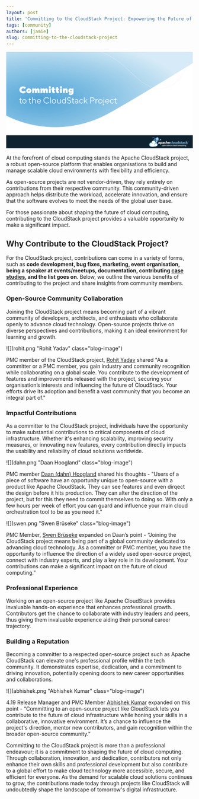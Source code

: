 ```yaml
---
layout: post
title: 'Committing to the CloudStack Project: Empowering the Future of Cloud Computing'
tags: [community]
authors: [jamie]
slug: committing-to-the-cloudstack-project
---
```


![](Banner.png "Blog Header Image")


At the forefront of cloud computing stands the Apache CloudStack
project, a robust open-source platform that enables organisations to
build and manage scalable cloud environments with flexibility and
efficiency.

As open-source projects are not vendor-driven, they rely entirely on
contributions from their respective community. This community-driven
approach helps distribute the workload, accelerate innovation, and
ensure that the software evolves to meet the needs of the global user
base.

For those passionate about shaping the future of cloud computing,
contributing to the CloudStack project provides a valuable opportunity
to make a significant impact.

<!-- truncate -->

## Why Contribute to the CloudStack Project?

For the CloudStack project, contributions can come in a variety of
forms, such as <strong> code development, bug fixes, marketing, event
organisation, being a speaker at events/meetups, documentation,
contributing [case studies](/blog/tags/case-studies), and the list goes on</strong>. Below, we outline the
various benefits of contributing to the project and share insights
from community members.

### Open-Source Community Collaboration

Joining the CloudStack project means becoming part of a vibrant
community of developers, architects, and enthusiasts who collaborate
openly to advance cloud technology. Open-source projects thrive on
diverse perspectives and contributions, making it an ideal environment
for learning and growth.

<div className="row">
<div className="col col--3">

![](rohit.png "Rohit Yadav" class="blog-image")

</div>
<div className="col col--9">

PMC member of the CloudStack project, [Rohit
Yadav](https://www.linkedin.com/in/rohityadavcloud) shared "As a
committer or a PMC member, you gain industry and community recognition
while collaborating on a global scale. You contribute to the
development of features and improvements released with the project,
securing your organisation’s interests and influencing the future of
CloudStack. Your efforts drive its adoption and benefit a vast
community that you become an integral part of."

</div>
</div>

### Impactful Contributions

As a committer to the CloudStack project, individuals have the
opportunity to make substantial contributions to critical components
of cloud infrastructure. Whether it's enhancing scalability, improving
security measures, or innovating new features, every contribution
directly impacts the usability and reliability of cloud solutions
worldwide.

<div className="row">
<div className="col col--3">

![](dahn.png "Daan Hoogland" class="blog-image")

</div>
<div className="col col--9">

PMC member [Daan (dahn)
Hoogland](https://www.linkedin.com/in/dhoogland) shared his thoughts -
"Users of a piece of software have an opportunity unique to
open-source with a product like Apache CloudStack. They can see
features and even dirqect the design before it hits production. They
can alter the direction of the project, but for this they need to
commit themselves to doing so. With only a few hours per week of
effort you can guard and influence your main cloud orchestration tool
to be as you need it."

</div>
</div>

<div className="row">
<div className="col col--3">

![](swen.png "Swen Brüseke" class="blog-image")

</div>
<div className="col col--9">

PMC Member, [Swen
Brüseke](https://www.linkedin.com/in/swen-br%C3%BCseke-391912193/)
expanded on Daan’s point - “Joining the CloudStack project means being
part of a global community dedicated to advancing cloud technology. As
a committer or PMC member, you have the opportunity to influence the
direction of a widely used open-source project, connect with industry
experts, and play a key role in its development. Your contributions
can make a significant impact on the future of cloud computing.”

</div>
</div>

### Professional Experience

Working on an open-source project like Apache CloudStack provides
invaluable hands-on experience that enhances professional
growth. Contributors get the chance to collaborate with industry
leaders and peers, thus giving them invaluable experience aiding their
personal career trajectory.

### Building a Reputation

Becoming a committer to a respected open-source project such as Apache
CloudStack can elevate one's professional profile within the tech
community. It demonstrates expertise, dedication, and a commitment to
driving innovation, potentially opening doors to new career
opportunities and collaborations.

<div className="row">
<div className="col col--3">

![](abhishek.png "Abhishek Kumar" class="blog-image")

</div>
<div className="col col--9">

4.19 Release Manager and PMC Member [Abhishek
Kumar](https://www.linkedin.com/in/shwstppr/) expanded on this point -
“Committing to an open-source project like CloudStack lets you
contribute to the future of cloud infrastructure while honing your
skills in a collaborative, innovative environment. It’s a chance to
influence the project's direction, mentor new contributors, and gain
recognition within the broader open-source community.”

</div>
</div>


Committing to the CloudStack project is more than a professional
endeavour; it is a commitment to shaping the future of cloud
computing. Through collaboration, innovation, and dedication,
contributors not only enhance their own skills and professional
development but also contribute to a global effort to make cloud
technology more accessible, secure, and efficient for everyone. As the
demand for scalable cloud solutions continues to grow, the
contributions made today through projects like CloudStack will
undoubtedly shape the landscape of tomorrow's digital infrastructure.

